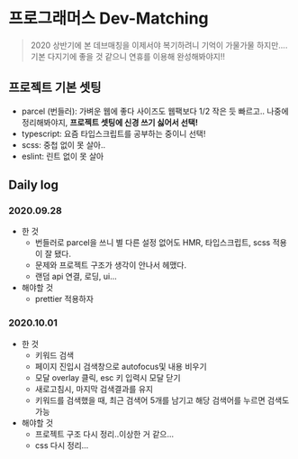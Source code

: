 # 프로그래머스 Dev-Matching

> 2020 상반기에 본 데브매칭을 이제서야 복기하려니 기억이 가물가물 하지만....기본 다지기에 좋을 것 같으니 연휴를 이용해 완성해봐야지!!

## 프로젝트 기본 셋팅

- parcel (번들러): 가벼운 웹에 좋다 사이즈도 웹팩보다 1/2 작은 듯 빠르고.. 나중에 정리해봐야지, **프로젝트 셋팅에 신경 쓰기 싫어서 선택!**
- typescript: 요즘 타입스크립트를 공부하는 중이니 선택!
- scss: 중첩 없이 못 살아..
- eslint: 린트 없이 못 살아

## Daily log

### 2020.09.28

- 한 것
  - 번들러로 parcel을 쓰니 별 다른 설정 없어도 HMR, 타입스크립트, scss 적용이 잘 됐다.
  - 문제와 프로젝트 구조가 생각이 안나서 헤맸다.
  - 랜덤 api 연결, 로딩, ui...
- 해야할 것
  - prettier 적용하자

### 2020.10.01

- 한 것
  - 키워드 검색
  - 페이지 진입시 검색창으로 autofocus및 내용 비우기
  - 모달 overlay 클릭, esc 키 입력시 모달 닫기
  - 새로고침시, 마지막 검색결과를 유지
  - 키워드를 검색했을 때, 최근 검색어 5개를 남기고 해당 검색어를 누르면 검색도 가능
- 해야할 것
  - 프로젝트 구조 다시 정리..이상한 거 같으...
  - css 다시 정리...
